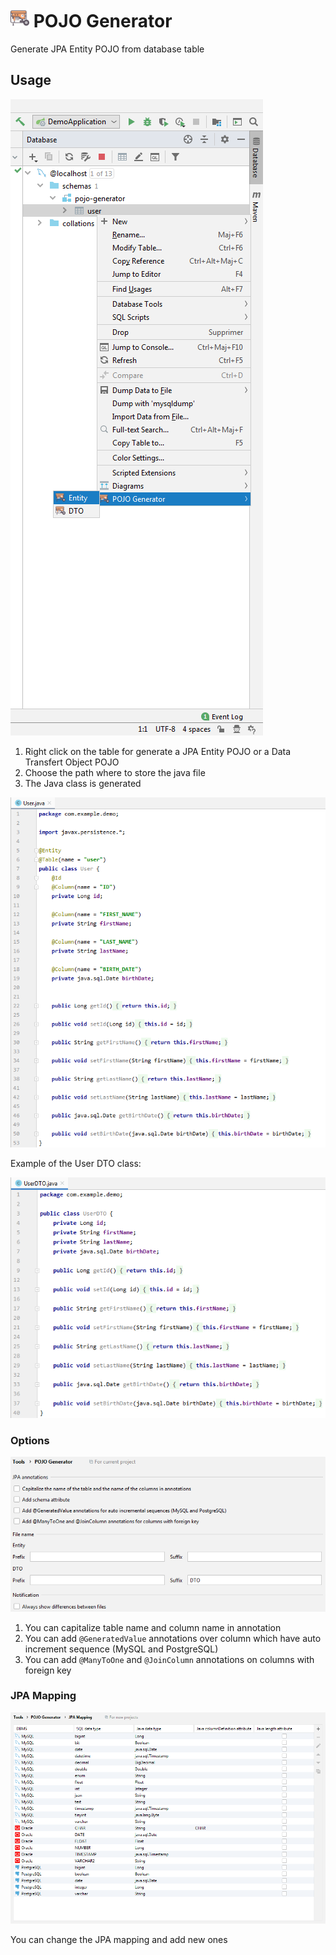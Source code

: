 <h1><img src="pojo-generator/src/main/resources/META-INF/pluginIcon.svg" height="30">&nbsp;POJO Generator</h1>

Generate JPA Entity POJO from database table

## Usage

![Right click POJO Generator Entity](pojo-generator-install/src/site/resources/images/right-click-pojo-generator-entity.png "Right click POJO Generator Entity")

1. Right click on the table for generate a JPA Entity POJO or a Data Transfert Object POJO
2. Choose the path where to store the java file
3. The Java class is generated

![User entity](pojo-generator-install/src/site/resources/images/user.png "User entity")

Example of the User DTO class:

![User DTO](pojo-generator-install/src/site/resources/images/user-dto.png "User DTO")

### Options

![Settings](pojo-generator-install/src/site/resources/images/settings.png "Settings")

1. You can capitalize table name and column name in annotation
2. You can add `@GeneratedValue` annotations over column which have auto increment sequence (MySQL and PostgreSQL)
3. You can add `@ManyToOne` and `@JoinColumn` annotations on columns with foreign key

### JPA Mapping

![JPA Mapping](pojo-generator-install/src/site/resources/images/jpa-mapping.png "JPA Mapping")

You can change the JPA mapping and add new ones
